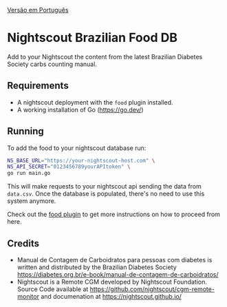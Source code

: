 [Versão em Português](./README_PT.md)

# Nightscout Brazilian Food DB

Add to your Nightscout the content from the latest Brazilian Diabetes Society carbs counting manual.

## Requirements

* A nightscout deployment with the `food` plugin installed.
* A working installation of Go (https://go.dev/)

## Running

To add the food to your nightscout database run:

```bash
NS_BASE_URL="https://your-nightscout-host.com" \
NS_API_SECRET="0123456789yourAPItoken" \
go run main.go
```

This will make requests to your nightscout api sending the data from `data.csv`. Once the database is
populated, there's no need to use this system anymore.

Check out the [food plugin](https://nightscout.github.io/nightscout/setup_variables/#food-custom-foods) to get more instructions on how to proceed from here.

## Credits

* Manual de Contagem de Carboidratos para pessoas com diabetes is written and distributed by the Brazilian Diabetes Society https://diabetes.org.br/e-book/manual-de-contagem-de-carboidratos/
* Nightscout is a Remote CGM developed by Nightscout Foundation. Source Code available at https://github.com/nightscout/cgm-remote-monitor and documenation at https://nightscout.github.io/
